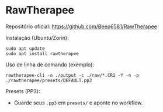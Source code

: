 # RawTherapee

Repositório oficial: https://github.com/Beep6581/RawTherapee

Instalação (Ubuntu/Zorin):
```
sudo apt update
sudo apt install rawtherapee
```

Uso de linha de comando (exemplo):
```
rawtherapee-cli -o ./output -c ./raw/*.CR2 -Y -n -p ./rawtherapee/presets/DEFAULT.pp3
```

Presets (PP3):
- Guarde seus `.pp3` em `presets/` e aponte no workflow.

